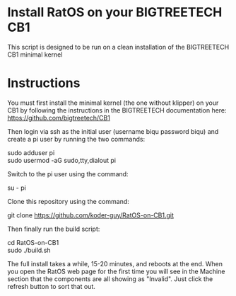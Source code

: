 # Install RatOS on your BIGTREETECH CB1

<p>
<a href="https://os.ratrig.com"></a>
</p>

This script is designed to be run on a clean installation of the BIGTREETECH CB1 minimal kernel

# Instructions

You must first install the minimal kernel (the one without klipper) on your CB1 by following the instructions in the BIGTREETECH documentation here: https://github.com/bigtreetech/CB1

Then login via ssh as the initial user (username biqu password biqu) and create a pi user by running the two commands:

sudo adduser pi<br>
sudo usermod -aG sudo,tty,dialout pi

Switch to the pi user using the command:

su - pi

Clone this repository using the command:

git clone https://github.com/koder-guy/RatOS-on-CB1.git

Then finally run the build script:

cd RatOS-on-CB1<br>
sudo ./build.sh

The full install takes a while, 15-20 minutes, and reboots at the end. When you open the RatOS web page for the first time you will see in the Machine section that the components are all showing as "Invalid". Just click the refresh button to sort that out.
